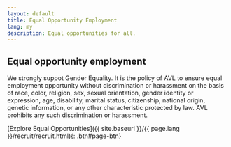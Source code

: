```yaml
---
layout: default
title: Equal Opportunity Employment
lang: my
description: Equal opportunities for all.
---
```




## Equal opportunity employment 

We strongly suppot Gender Equality. It is the policy of AVL to ensure equal employment opportunity without discrimination or harassment on the basis of race, color, religion, sex, sexual orientation, gender identity or expression, age, disability, marital status, citizenship, national origin, genetic information, or any other characteristic protected by law. AVL prohibits any such discrimination or harassment.


[Explore Equal Opportunities]({{ site.baseurl }}/{{ page.lang }}/recruit/recruit.html){: .btn#page-btn}